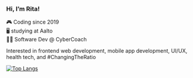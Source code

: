 ### Hi, I’m Rita!

🎮 Coding since 2019  
🖥️ studying at Aalto  
💅🏻 Software Dev @ CyberCoach

Interested in frontend web development, mobile app development, UI/UX, health tech, and #ChangingTheRatio

[![Top Langs](https://github-readme-stats.vercel.app/api/top-langs/?username=ritamiklan&layout=compact&theme=gotham)](https://github.com/anuraghazra/github-readme-stats)

<!---
ritamiklan/ritamiklan is a ✨ special ✨ repository because its `README.md` (this file) appears on your GitHub profile.
You can click the Preview link to take a look at your changes.
--->

